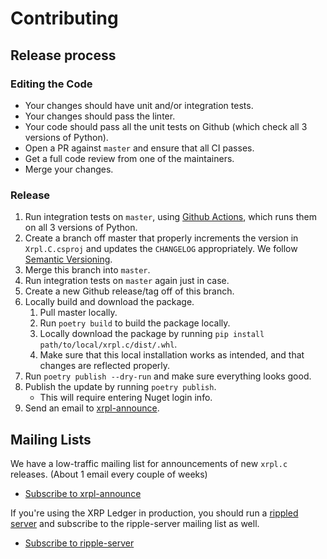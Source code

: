 # Contributing

## Release process

### Editing the Code

* Your changes should have unit and/or integration tests.
* Your changes should pass the linter.
* Your code should pass all the unit tests on Github (which check all 3 versions of Python).
* Open a PR against `master` and ensure that all CI passes.
* Get a full code review from one of the maintainers.
* Merge your changes.

### Release

1. Run integration tests on `master`, using [Github Actions](https://github.com/XRPLF/xrpl.c/actions/workflows/integration_test.yml), which runs them on all 3 versions of Python.
2. Create a branch off master that properly increments the version in `Xrpl.C.csproj` and updates the `CHANGELOG` appropriately. We follow [Semantic Versioning](https://semver.org/spec/v2.0.0.html).
3. Merge this branch into `master`.
4. Run integration tests on `master` again just in case.
5. Create a new Github release/tag off of this branch.
6. Locally build and download the package.
    1. Pull master locally.
    2. Run `poetry build` to build the package locally.
    3. Locally download the package by running `pip install path/to/local/xrpl.c/dist/.whl`.
    4. Make sure that this local installation works as intended, and that changes are reflected properly.
7. Run `poetry publish --dry-run` and make sure everything looks good.
8. Publish the update by running `poetry publish`.
    * This will require entering Nuget login info.
9. Send an email to [xrpl-announce](https://groups.google.com/g/xrpl-announce).

## Mailing Lists
We have a low-traffic mailing list for announcements of new `xrpl.c` releases. (About 1 email every couple of weeks)

+ [Subscribe to xrpl-announce](https://groups.google.com/g/xrpl-announce)

If you're using the XRP Ledger in production, you should run a [rippled server](https://github.com/ripple/rippled) and subscribe to the ripple-server mailing list as well.

+ [Subscribe to ripple-server](https://groups.google.com/g/ripple-server)

